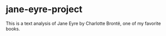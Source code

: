 # jane-eyre-project
This is a text analysis of Jane Eyre by Charlotte Brontë, one of my favorite books.
